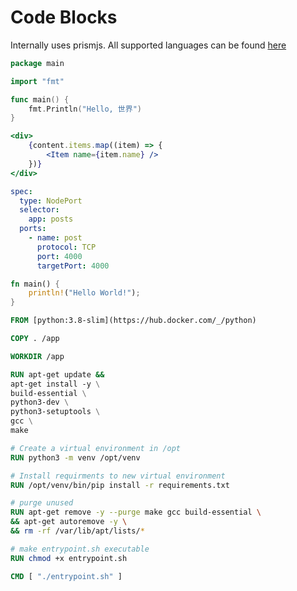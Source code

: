 # Code Blocks

Internally uses prismjs. All supported languages can be found [here](https://prismjs.com/#supported-languages)

```go
package main

import "fmt"

func main() {
	fmt.Println("Hello, 世界")
}
```

```jsx
<div>
	{content.items.map((item) => {
		<Item name={item.name} />
	})}
</div>
```

```yaml
spec:
  type: NodePort
  selector:
    app: posts
  ports:
    - name: post
      protocol: TCP
      port: 4000
      targetPort: 4000

```

```rust
fn main() {
    println!("Hello World!");
}
```

```dockerfile
FROM [python:3.8-slim](https://hub.docker.com/_/python)

COPY . /app

WORKDIR /app

RUN apt-get update && 
apt-get install -y \
build-essential \
python3-dev \
python3-setuptools \
gcc \
make

# Create a virtual environment in /opt
RUN python3 -m venv /opt/venv

# Install requirments to new virtual environment
RUN /opt/venv/bin/pip install -r requirements.txt

# purge unused
RUN apt-get remove -y --purge make gcc build-essential \
&& apt-get autoremove -y \
&& rm -rf /var/lib/apt/lists/*

# make entrypoint.sh executable
RUN chmod +x entrypoint.sh

CMD [ "./entrypoint.sh" ]
```
